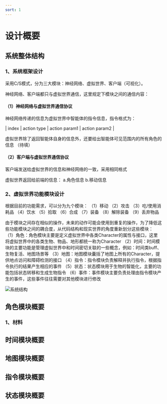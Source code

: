 ```yaml
---
sort: 1
---
```


# 设计概要

## 系统整体结构

### 1、系统框架设计

采用C/S模式，分为三大模块：神经网络、虚拟世界、客户端（可视化）。

神经网络、客户端都只与虚拟世界通信，这里规定下模块之间的通信内容：

#### （1）神经网络与虚拟世界通信协议

神经网络传递的信息为虚拟世界中智能体的指令信息，指令格式为：

| index | action type | action param1 | action param2 |

虚拟世界除了返回智能体自身的信息外，还要给出智能体可见范围内的所有角色的信息
（待填）

#### （2）客户端与虚拟世界通信协议

客户端发送给虚拟世界的信息和神经网络的一致，采用相同格式

虚拟世界返回给前端的信息：
a.角色信息
b.移动信息

### 2、虚拟世界功能模块设计

根据目前的功能需求，可以分为九个模块：
（1）移动
（2）攻击
（3）吃/使用消耗品
（4）饮水
（5）拾取
（6）合成
（7）装备
（8）解除装备
（9）丢弃物品

由于模块之间存在相似的操作，未来的动作可能会使用到重复的操作，为了降低这些功能模块之间的耦合度，从代码结构和现实世界的角度重新划分这些模块：
（1）角色：角色模块主要是定义虚拟世界中各类Character的属性与接口，这里将虚拟世界中的各类生物、物品、地形都统一称为Character
（2）时间：时间模块的主要功能是管理虚拟世界中和时间密切关联的一些概念，例如：时间类buff、生物复活、地图场景等
（3）地图：地图模块囊括了地图上所有的Character，提供地点访问和障碍检测的接口
（4）指令：指令模块负责解释并执行指令，根据指令执行的结果产生相应的事件
（5）状态：状态模块用于生物的智能化，主要的功能包括状态转移和生成生物指令
（6）事件：事件模块主要负责处理由指令模块产生的事件，这些事件往往需要对其他模块进行修改

![系统结构](https://github.com/DouPiChen/Eden/design/pics/architecture.jpg)


## 角色模块概要

### 1、材料


## 时间模块概要

## 地图模块概要

## 指令模块概要

## 状态模块概要

